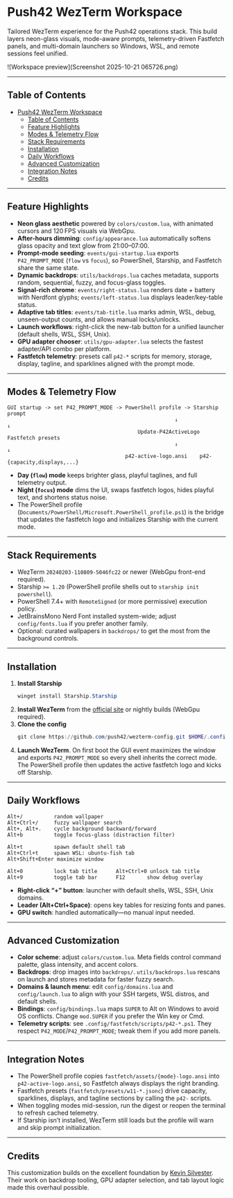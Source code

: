# Push42 WezTerm Workspace

Tailored WezTerm experience for the Push42 operations stack. This build layers neon-glass visuals, mode-aware prompts, telemetry-driven Fastfetch panels, and multi-domain launchers so Windows, WSL, and remote sessions feel unified.

![Workspace preview](Screenshot 2025-10-21 065726.png)

---

## Table of Contents
- [Push42 WezTerm Workspace](#push42-wezterm-workspace)
  - [Table of Contents](#table-of-contents)
  - [Feature Highlights](#feature-highlights)
  - [Modes \& Telemetry Flow](#modes--telemetry-flow)
  - [Stack Requirements](#stack-requirements)
  - [Installation](#installation)
  - [Daily Workflows](#daily-workflows)
  - [Advanced Customization](#advanced-customization)
  - [Integration Notes](#integration-notes)
  - [Credits](#credits)

---

## Feature Highlights
- **Neon glass aesthetic** powered by `colors/custom.lua`, with animated cursors and 120 FPS visuals via WebGpu.
- **After-hours dimming**: `config/appearance.lua` automatically softens glass opacity and text glow from 21:00–07:00.
- **Prompt-mode seeding**: `events/gui-startup.lua` exports `P42_PROMPT_MODE` (`flow` vs `focus`), so PowerShell, Starship, and Fastfetch share the same state.
- **Dynamic backdrops**: `utils/backdrops.lua` caches metadata, supports random, sequential, fuzzy, and focus-glass toggles.
- **Signal-rich chrome**: `events/right-status.lua` renders date + battery with Nerdfont glyphs; `events/left-status.lua` displays leader/key-table status.
- **Adaptive tab titles**: `events/tab-title.lua` marks admin, WSL, debug, unseen-output counts, and allows manual locks/unlocks.
- **Launch workflows**: right-click the new-tab button for a unified launcher (default shells, WSL, SSH, Unix).
- **GPU adapter chooser**: `utils/gpu-adapter.lua` selects the fastest adapter/API combo per platform.
- **Fastfetch telemetry**: presets call `p42-*` scripts for memory, storage, display, tagline, and sparklines aligned with the prompt mode.

---

## Modes & Telemetry Flow
```
GUI startup -> set P42_PROMPT_MODE -> PowerShell profile -> Starship prompt
													  ↓                      ↓
										  Update-P42ActiveLogo     Fastfetch presets
													  ↓                      ↓
									  p42-active-logo.ansi    p42-{capacity,displays,...}
```

- **Day (`flow`) mode** keeps brighter glass, playful taglines, and full telemetry output.
- **Night (`focus`) mode** dims the UI, swaps fastfetch logos, hides playful text, and shortens status noise.
- The PowerShell profile (`Documents/PowerShell/Microsoft.PowerShell_profile.ps1`) is the bridge that updates the fastfetch logo and initializes Starship with the current mode.

---

## Stack Requirements
- WezTerm `20240203-110809-5046fc22` or newer (WebGpu front-end required).
- Starship `>= 1.20` (PowerShell profile shells out to `starship init powershell`).
- PowerShell 7.4+ with `RemoteSigned` (or more permissive) execution policy.
- JetBrainsMono Nerd Font installed system-wide; adjust `config/fonts.lua` if you prefer another family.
- Optional: curated wallpapers in `backdrops/` to get the most from the background controls.

---

## Installation
1. **Install Starship**
	```powershell
	winget install Starship.Starship
	```
2. **Install WezTerm** from the [official site](https://wezfurlong.org/wezterm/installation.html) or nightly builds (WebGpu required).
3. **Clone the config**
	```powershell
	git clone https://github.com/push42/wezterm-config.git $HOME/.config/wezterm
	```
4. **Launch WezTerm**. On first boot the GUI event maximizes the window and exports `P42_PROMPT_MODE` so every shell inherits the correct mode. The PowerShell profile then updates the active fastfetch logo and kicks off Starship.

---

## Daily Workflows
```
Alt+/          random wallpaper
Alt+Ctrl+/     fuzzy wallpaper search
Alt+, Alt+.    cycle background backward/forward
Alt+b          toggle focus-glass (distraction filter)

Alt+t          spawn default shell tab
Alt+Ctrl+t     spawn WSL: ubuntu-fish tab
Alt+Shift+Enter maximize window

Alt+0          lock tab title      Alt+Ctrl+0 unlock tab title
Alt+9          toggle tab bar      F12       show debug overlay
```

- **Right-click “+” button**: launcher with default shells, WSL, SSH, Unix domains.
- **Leader (Alt+Ctrl+Space)**: opens key tables for resizing fonts and panes.
- **GPU switch**: handled automatically—no manual input needed.

---

## Advanced Customization
- **Color scheme**: adjust `colors/custom.lua`. Meta fields control command palette, glass intensity, and accent colors.
- **Backdrops**: drop images into `backdrops/`. `utils/backdrops.lua` rescans on launch and stores metadata for faster fuzzy search.
- **Domains & launch menu**: edit `config/domains.lua` and `config/launch.lua` to align with your SSH targets, WSL distros, and default shells.
- **Bindings**: `config/bindings.lua` maps `SUPER` to Alt on Windows to avoid OS conflicts. Change `mod.SUPER` if you prefer the Win key or Cmd.
- **Telemetry scripts**: see `.config/fastfetch/scripts/p42-*.ps1`. They respect `P42_MODE`/`P42_PROMPT_MODE`; tweak them if you add more panels.

---

## Integration Notes
- The PowerShell profile copies `fastfetch/assets/{mode}-logo.ansi` into `p42-active-logo.ansi`, so Fastfetch always displays the right branding.
- Fastfetch presets (`fastfetch/presets/w11-*.jsonc`) drive capacity, sparklines, displays, and tagline sections by calling the `p42-` scripts.
- When toggling modes mid-session, run the digest or reopen the terminal to refresh cached telemetry.
- If Starship isn’t installed, WezTerm still loads but the profile will warn and skip prompt initialization.

---

## Credits
This customization builds on the excellent foundation by [Kevin Silvester](https://github.com/KevinSilvester/wezterm-config). Their work on backdrop tooling, GPU adapter selection, and tab layout logic made this overhaul possible.

